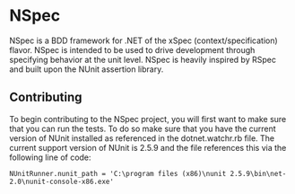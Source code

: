 # NSpec

NSpec is a BDD framework for .NET of the xSpec (context/specification) flavor. NSpec is intended to be used to drive development through specifying behavior at the unit level. NSpec is heavily inspired by RSpec and built upon the NUnit assertion library.

## Contributing

To begin contributing to the NSpec project, you will first want to make sure that you can run the tests.  To do so make sure that you have the current version of NUnit installed as referenced in the dotnet.watchr.rb file.  The current support version of NUnit is 2.5.9 and the file references this via the following line of code:

` NUnitRunner.nunit_path = 'C:\program files (x86)\nunit 2.5.9\bin\net-2.0\nunit-console-x86.exe' `